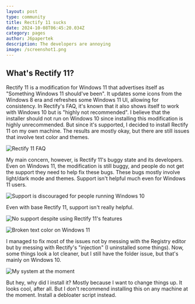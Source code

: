 ```yaml
---
layout: post
type: community
title: Rectify 11 sucks
date: 2024-10-08T06:45:20.034Z
category: pages
author: J6papertek
description: The developers are annoying
image: /screenshot1.png
---
```


## What's Rectify 11?

Rectify 11 is a modification for Windows 11 that advertises itself as "Something Windows 11 should've been". It updates some icons from the Windows 8 era and refreshes some Windows 11 UI, allowing for consistency. In Rectify's FAQ, it's known that it also shows itself to work with Windows 10 but is "highly not recommended". I believe that the installer should not run on Windows 10 since installing this modification is highly unrecommended. But since it's supported, I decided to install Rectify 11 on my own machine. The results are mostly okay, but there are still issues that involve text color and themes.

![Rectify 11 FAQ](/screenshot3.png "Rectify 11 FAQ")

My main concern, however, is Rectify 11's buggy state and its developers. Even on Windows 11, the modification is still buggy, and people do not get the support they need to help fix these bugs. These bugs mostly involve light/dark mode and themes. Support isn't helpful much even for Windows 11 users.

![Support is discouraged for people running Windows 10](/screenshot1.png "Support is discouraged for Windows 10 users")

Even with base Rectify 11, support isn't really helpful.

![No support despite using Rectify 11's features](/screenshot2.png "No support despite using Rectify 11's features")

![Broken text color on Windows 11](/screenshot4.png "Broken text color on Windows 11")

I managed to fix most of the issues not by messing with the Registry editor but by messing with Rectify's "injection" (I uninstalled some things). Now, some things look a lot cleaner, but I still have the folder issue, but that's mainly on Windows 10.

![My system at the moment](/screenshot5.png "My system at the moment")

But hey, why did I install it? Mostly because I want to change things up. It looks cool, after all. But I don't recommend installing this on any machine at the moment. Install a debloater script instead.
